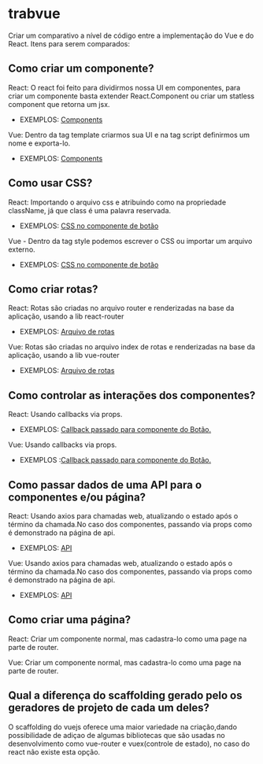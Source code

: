 # trabvue

Criar um comparativo a nível de código entre a implementação do Vue e do React. Itens para serem comparados:

## Como criar um componente?

React: O react foi feito para dividirmos nossa UI em componentes, para criar um componente basta extender React.Component ou criar um statless component que retorna um jsx.

- EXEMPLOS: [Components](https://github.com/dorfo1/trabvue/tree/master/trab-react/src/components)

Vue: Dentro da tag template criarmos sua UI e na tag script definirmos um nome e exporta-lo.

- EXEMPLOS: [Components](https://github.com/dorfo1/trabvue/tree/master/trab-vue/src/components)

## Como usar CSS?

React: Importando o arquivo css e atribuindo como na propriedade className, já que class é uma palavra reservada.
- EXEMPLOS: [CSS no componente de botão](https://github.com/dorfo1/trabvue/blob/master/trab-react/src/components/MyButton/MyButton.jsx)

Vue - Dentro da tag style podemos escrever o CSS ou importar um arquivo externo.
- EXEMPLOS: [CSS no componente de botão](https://github.com/dorfo1/trabvue/blob/master/trab-vue/src/components/MyButton/MyButton.vue)

## Como criar rotas?

React: Rotas são criadas no arquivo router e renderizadas na base da aplicação, usando a lib react-router
- EXEMPLOS: [Arquivo de rotas](https://github.com/dorfo1/trabvue/blob/master/trab-react/src/routes.jsx)

Vue: Rotas são criadas no arquivo index de rotas e renderizadas na base da aplicação, usando a lib vue-router
- EXEMPLOS: [Arquivo de rotas](https://github.com/dorfo1/trabvue/blob/master/trab-vue/src/router/index.js)

## Como controlar as interações dos componentes?

React: Usando callbacks via props.
- EXEMPLOS: [Callback passado para componente do Botão.](https://github.com/dorfo1/trabvue/blob/master/trab-react/src/pages/MyPage/MyPage.jsx)

Vue: Usando callbacks via props.
- EXEMPLOS :[Callback passado para componente do Botão.](https://github.com/dorfo1/trabvue/blob/master/trab-vue/src/views/Home.vue)

## Como passar dados de uma API para o componentes e/ou página?

React: Usando axios para chamadas web, atualizando o estado após o término da chamada.No caso dos componentes, passando via props como é demonstrado na página de api.
- EXEMPLOS: [API](https://github.com/dorfo1/trabvue/blob/master/trab-react/src/pages/ApiPage/ApiPage.jsx)

Vue: Usando axios para chamadas web, atualizando o estado após o término da chamada.No caso dos componentes, passando via props como é  demonstrado na página de api.
- EXEMPLOS: [API](https://github.com/dorfo1/trabvue/blob/master/trab-vue/src/views/Api.vue) 

## Como criar uma página?

React: Criar um componente normal, mas cadastra-lo como uma page na parte de router.

Vue: Criar um componente normal, mas cadastra-lo como uma page na parte de router.

## Qual a diferença do scaffolding gerado pelo os geradores de projeto de cada um deles?

O scaffolding do vuejs oferece uma maior variedade na criação,dando possibilidade de adiçao de algumas bibliotecas que são usadas no desenvolvimento
como vue-router e vuex(controle de estado), no caso do react não existe esta opção.

